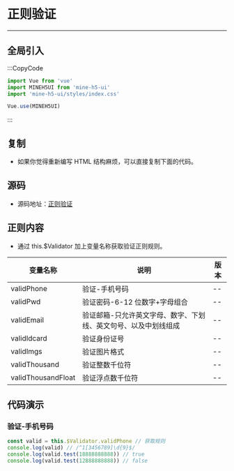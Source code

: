 # 正则验证

---

## 全局引入

:::CopyCode

```JavaScript
import Vue from 'vue'
import MINEH5UI from 'mine-h5-ui'
import 'mine-h5-ui/styles/index.css'

Vue.use(MINEH5UI)
```

:::

## 复制

- 如果你觉得重新编写 HTML 结构麻烦，可以直接复制下面的代码。

## 源码

- 源码地址：[正则验证](https://github.com/biaov/MINE-H5-UI/blob/v1/packages/MeAPI/validator.js)

## 正则内容

- 通过 this.\$Validator 加上变量名称获取验证正则规则。

| 变量名称           | 说明                                                            | 版本 |
| ------------------ | --------------------------------------------------------------- | ---- |
| validPhone         | 验证-手机号码                                                   | --   |
| validPwd           | 验证密码-6-12 位数字+字母组合                                   | --   |
| validEmail         | 验证邮箱-只允许英文字母、数字、下划线、英文句号、以及中划线组成 | --   |
| validIdcard        | 验证身份证号                                                    | --   |
| validImgs          | 验证图片格式                                                    | --   |
| validThousand      | 验证整数千位符                                                  | --   |
| validThousandFloat | 验证浮点数千位符                                                | --   |

## 代码演示

### 验证-手机号码

```JavaScript
const valid = this.$Validator.validPhone // 获取规则
console.log(valid) // /^1[3456789]\d{9}$/
console.log(valid.test(18888888888)) // true
console.log(valid.test(12888888888)) // false
```
